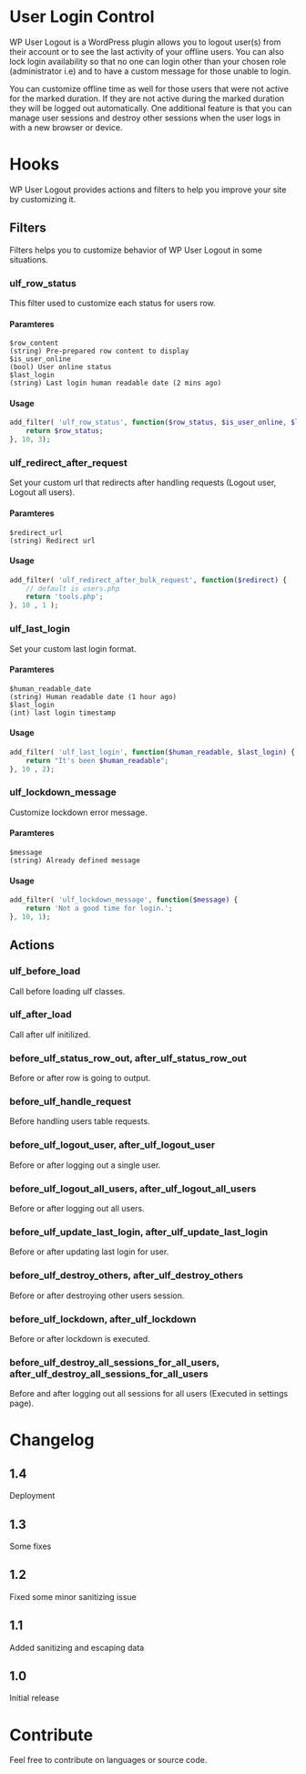 # User Login Control

WP User Logout is a WordPress plugin allows you to logout user(s) from their account or to see the last activity of your offline users. You can also lock login availability so that no one can login other than your chosen role (administrator i.e) and to have a custom message for those unable to login.

You can customize offline time as well for those users that were not active for the marked duration. If they are not active during the marked duration they will be logged out automatically. One additional feature is that you can manage user sessions and destroy other sessions when the user logs in with a new browser or device.

# Hooks
WP User Logout provides actions and filters to help you improve your site by customizing it.

## Filters
Filters helps you to customize behavior of WP User Logout in some situations.
### ulf_row_status
This filter used to customize each status for users row.
#### Paramteres
```
$row_content
(string) Pre-prepared row content to display
$is_user_online
(bool) User online status
$last_login
(string) Last login human readable date (2 mins ago)
```
#### Usage
```php
add_filter( 'ulf_row_status', function($row_status, $is_user_online, $last_login){
    return $row_status;
}, 10, 3);
```
### ulf_redirect_after_request
Set your custom url that redirects after handling requests (Logout user, Logout all users).
#### Paramteres
```
$redirect_url
(string) Redirect url
```
#### Usage
```php
add_filter( 'ulf_redirect_after_bulk_request', function($redirect) {
    // default is users.php
    return 'tools.php';
}, 10 , 1 );
```
### ulf_last_login
Set your custom last login format.
#### Paramteres
```
$human_readable_date
(string) Human readable date (1 hour ago)
$last_login
(int) last login timestamp
```
#### Usage
```php
add_filter( 'ulf_last_login', function($human_readable, $last_login) {
    return "It's been $human_readable";
}, 10 , 2);
```
### ulf_lockdown_message
Customize lockdown error message.
#### Paramteres
```
$message
(string) Already defined message
```
#### Usage
```php
add_filter( 'ulf_lockdown_message', function($message) {
    return 'Not a good time for login.';
}, 10, 1);
```
## Actions
### ulf_before_load
Call before loading ulf classes.
### ulf_after_load
Call after ulf initilized.
### before_ulf_status_row_out, after_ulf_status_row_out
Before or after row is going to output.
### before_ulf_handle_request
Before handling users table requests.
### before_ulf_logout_user, after_ulf_logout_user
Before or after logging out a single user.
### before_ulf_logout_all_users, after_ulf_logout_all_users
Before or after logging out all users.
### before_ulf_update_last_login, after_ulf_update_last_login
Before or after updating last login for user.
### before_ulf_destroy_others, after_ulf_destroy_others
Before or after destroying other users session.
### before_ulf_lockdown, after_ulf_lockdown
Before or after lockdown is executed.
### before_ulf_destroy_all_sessions_for_all_users, after_ulf_destroy_all_sessions_for_all_users
Before and after logging out all sessions for all users (Executed in settings page).

# Changelog
## 1.4
Deployment

## 1.3
Some fixes
## 1.2
Fixed some minor sanitizing issue

## 1.1
Added sanitizing and escaping data

## 1.0
Initial release

# Contribute
Feel free to contribute on languages or source code.

